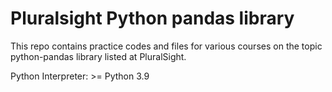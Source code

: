 # Pluralsight Python pandas library
This repo contains practice codes and files for various courses on the topic python-pandas library listed at PluralSight.

Python Interpreter: >= Python 3.9


